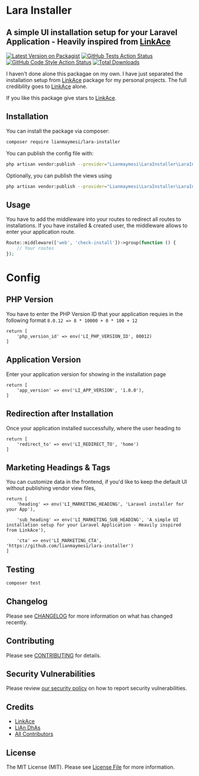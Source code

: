 # Lara Installer

## A simple UI installation setup for your Laravel Application - Heavily inspired from [LinkAce](https://github.com/Kovah/LinkAce)

[![Latest Version on Packagist](https://img.shields.io/packagist/v/lianmaymesi/lara-installer.svg?style=flat-square)](https://packagist.org/packages/lianmaymesi/lara-installer)
[![GitHub Tests Action Status](https://img.shields.io/github/workflow/status/lianmaymesi/lara-installer/run-tests?label=tests)](https://github.com/lianmaymesi/lara-installer/actions?query=workflow%3Arun-tests+branch%3Amain)
[![GitHub Code Style Action Status](https://img.shields.io/github/workflow/status/lianmaymesi/lara-installer/Check%20&%20fix%20styling?label=code%20style)](https://github.com/lianmaymesi/lara-installer/actions?query=workflow%3A"Check+%26+fix+styling"+branch%3Amain)
[![Total Downloads](https://img.shields.io/packagist/dt/lianmaymesi/lara-installer.svg?style=flat-square)](https://packagist.org/packages/lianmaymesi/lara-installer)

I haven't done alone this packagae on my own. I have just separated the installation setup from [LinkAce](https://github.com/Kovah/LinkAce) package for my personal projects. The full credibility goes to [LinkAce](https://github.com/Kovah/LinkAce) alone.

If you like this package give stars to [LinkAce](https://github.com/Kovah/LinkAce).

## Installation

You can install the package via composer:

```bash
composer require lianmaymesi/lara-installer
```

You can publish the config file with:

```bash
php artisan vendor:publish --provider="Lianmaymesi\LaraInstaller\LaraInstallerServiceProvider" --tag="lara-installer-config"
```

Optionally, you can publish the views using

```bash
php artisan vendor:publish --provider="Lianmaymesi\LaraInstaller\LaraInstallerServiceProvider" --tag="lara-installer-views"
```

## Usage

You have to add the middleware into your routes to redirect all routes to installations. If you have installed & created user, the middleware allows to enter your application route.

```php
Route::middleware(['web', 'check-install'])->group(function () {
    // Your routes
});
```

# Config

## PHP Version

You have to enter the PHP Version ID that your application requies in the following format `8.0.12 => 8 * 10000 + 0 * 100 + 12`

```
return [
    'php_version_id' => env('LI_PHP_VERSION_ID', 80012)
]
```

## Application Version

Enter your application version for showing in the installation page

```
return [
    'app_version' => env('LI_APP_VERSION', '1.0.0'),
]
```

## Redirection after Installation

Once your application installed successfully, where the user heading to

```
return [
    'redirect_to' => env('LI_REDIRECT_TO', 'home')
]
```

## Marketing Headings & Tags

You can customize data in the frontend, if you'd like to keep the default UI without publishing vendor view files,

```
return [
    'heading' => env('LI_MARKETING_HEADING', 'Laravel installer for your App'),

    'sub_heading' => env('LI_MARKETING_SUB_HEADING', 'A simple UI installation setup for your Laravel Application - Heavily inspired from LinkAce'),

    'cta' => env('LI_MARKETING_CTA', 'https://github.com/lianmaymesi/lara-installer')
]
```

## Testing

```bash
composer test
```

## Changelog

Please see [CHANGELOG](CHANGELOG.md) for more information on what has changed recently.

## Contributing

Please see [CONTRIBUTING](.github/CONTRIBUTING.md) for details.

## Security Vulnerabilities

Please review [our security policy](../../security/policy) on how to report security vulnerabilities.

## Credits

-   [LinkAce](https://github.com/Kovah/LinkAce)
-   [LiAn DhAs](https://github.com/lianmaymesi)
-   [All Contributors](../../contributors)

## License

The MIT License (MIT). Please see [License File](LICENSE.md) for more information.
